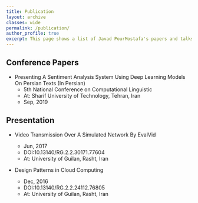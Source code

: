 ```yaml
---
title: Publication
layout: archive
classes: wide
permalink: /publication/
author_profile: true
excerpt: This page shows a list of Javad PourMostafa's papers and talks.
---
```

## Conference Papers
*   Presenting A Sentiment Analysis System Using Deep Learning Models On Persian Texts (In Persian)
    *   5th National Conference on Computational Linguistic 
    *   At: Sharif University of Technology, Tehran, Iran
    *   Sep, 2019

## Presentation
*   Video Transmission Over A Simulated Network By EvalVid
    *   Jun, 2017
    *   DOI:10.13140/RG.2.2.30171.77604
    *   At: University of Guilan, Rasht, Iran

*   Design Patterns in Cloud Computing
    *   Dec, 2016
    *   DOI:10.13140/RG.2.2.24112.76805
    *   At: University of Guilan, Rasht, Iran
